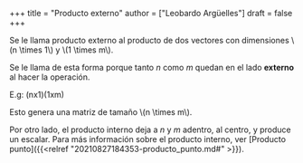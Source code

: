 +++
title = "Producto externo"
author = ["Leobardo Argüelles"]
draft = false
+++

Se le llama producto externo al producto de dos vectores con dimensiones
\\(n \times 1\\) y \\(1 \times m\\).

Se le llama de esta forma porque tanto _n_ como _m_ quedan en el lado
**externo** al hacer la operación.

E.g: (nx1)(1xm)

Esto genera una matriz de tamaño \\(n \times m\\).

Por otro lado, el producto interno deja a _n_ y _m_ adentro, al centro,
y produce un escalar. Para más información sobre el producto interno,
ver [Producto punto]({{<relref "20210827184353-producto_punto.md#" >}}).
